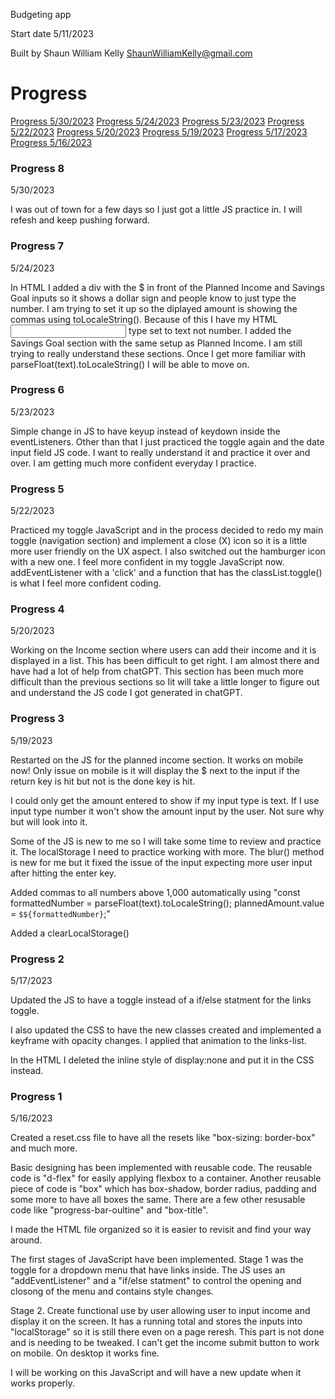 Budgeting app

Start date 5/11/2023

Built by Shaun William Kelly
ShaunWilliamKelly@gmail.com

# Progress
[Progress 5/30/2023](#progress-8)
[Progress 5/24/2023](#progress-7)
[Progress 5/23/2023](#progress-6)
[Progress 5/22/2023](#progress-5)
[Progress 5/20/2023](#progress-4)
[Progress 5/19/2023](#progress-3)
[Progress 5/17/2023](#progress-2) 
[Progress 5/16/2023](#progress-1)
 
### Progress 8
5/30/2023

I was out of town for a few days so I just got a little JS practice in. I will refesh and keep pushing forward. 
 
### Progress 7
5/24/2023

In HTML I added a div with the $ in front of the Planned Income and Savings Goal inputs so it shows a dollar sign and people know to just type the number. I am trying to set it up so the diplayed amount is showing the commas using toLocaleString(). Because of this I have my HTML <input> type set to text not number. I added the Savings Goal section with the same setup as Planned Income. I am still trying to really understand these sections. Once I get more familiar with parseFloat(text).toLocaleString() I will be able to move on. 

### Progress 6
5/23/2023

Simple change in JS to have keyup instead of keydown inside the eventListeners. Other than that I just practiced the toggle again and the date input field JS code. I want to really understand it and practice it over and over. I am getting much more confident everyday I practice. 

### Progress 5
5/22/2023

Practiced my toggle JavaScript and in the process decided to redo my main toggle (navigation section) and implement a close (X) icon so it is a little more user friendly on the UX aspect. I also switched out the hamburger icon with a new one. I feel more confident in my toggle JavaScript now. addEventListener with a 'click' and a function that has the classList.toggle() is what I feel more confident coding. 


### Progress 4
5/20/2023

Working on the Income section where users can add their income and it is displayed in a list. This has been difficult to get right. I am almost there and have had a lot of help from chatGPT. This section has been much more difficult than the previous sections so Iit will take a little longer to figure out and understand the JS code I got generated in chatGPT. 


### Progress 3
5/19/2023

Restarted on the JS for the planned income section. It works on mobile now! Only issue on mobile is it will display the $ next to the input if the return key is hit but not is the done key is hit. 

I could only get the amount entered to show if my input type is text. If I use input type number it won't show the amount input by the user. Not sure why but will look into it. 

Some of the JS is new to me so I will take some time to review and practice it. The localStorage I need to practice working with more. The blur() method is new for me but it fixed the issue of the input expecting more user input after hitting the enter key. 

Added commas to all numbers above 1,000 automatically using "const formattedNumber = parseFloat(text).toLocaleString();
  plannedAmount.value = `$${formattedNumber}`;"

Added a clearLocalStorage()

### Progress 2 
5/17/2023

Updated the JS to have a toggle instead of a if/else statment for the links toggle. 

I also updated the CSS to have the new classes created and implemented a keyframe with opacity changes. I applied that animation to the links-list.

In the HTML I deleted the inline style of display:none and put it in the CSS instead. 


### Progress 1
5/16/2023

Created a reset.css file to have all the resets like "box-sizing: border-box" and much more. 

Basic designing has been implemented with reusable code. 
The reusable code is "d-flex" for easily applying flexbox to a container.
Another reusable piece of code is "box" which has box-shadow, border radius, padding and some more to have all boxes the same.
There are a few other resusable code like "progress-bar-oultine" and "box-title".

I made the HTML file organized so it is easier to revisit and find your way around. 

The first stages of JavaScript have been implemented.
Stage 1 was the toggle for a dropdown menu that have links inside. 
The JS uses an "addEventListener" and a "if/else statment" to control the opening and closong of the menu and contains style changes. 

Stage 2. Create functional use by user allowing user to input income and display it on the screen. It has a running total and 
stores the inputs into "localStorage" so it is still there even on a page reresh. 
This part is not done and is needing to be tweaked.
I can't get the income submit button to work on mobile. On desktop it works fine. 

I will be working on this JavaScript and will have a new update when it works properly.



